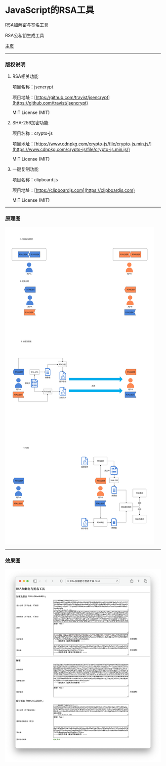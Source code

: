 # JavaScript的RSA工具

RSA加解密与签名工具

RSA公私钥生成工具

[主页](http://tianjingli.github.io/rsa_tools/)

<hr/>

### 版权说明

1. RSA相关功能

   项目名称：jsencrypt

   项目地址：[https://github.com/travist/jsencrypt](https://github.com/travist/jsencrypt)

   MIT License (MIT)

2. SHA-256加密功能

   项目名称：crypto-js

   项目地址：[https://www.cdnpkg.com/crypto-js/file/crypto-js.min.js/](https://www.cdnpkg.com/crypto-js/file/crypto-js.min.js/)

   MIT License (MIT)

4. 一键复制功能

   项目名称：clipboard.js

   项目地址：[https://clipboardjs.com](https://clipboardjs.com)

   MIT License (MIT)

<hr/>

### 原理图

![原理](assets/原理.jpg)

<hr/>

### 效果图

![效果图](assets/效果图.png)
